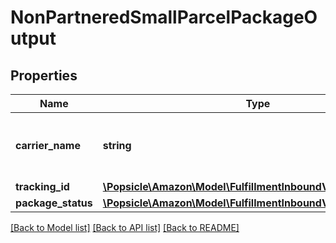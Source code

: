 # NonPartneredSmallParcelPackageOutput

## Properties
Name | Type | Description | Notes
------------ | ------------- | ------------- | -------------
**carrier_name** | **string** | The carrier that you are using for the inbound shipment. | 
**tracking_id** | [**\Popsicle\Amazon\Model\FulfillmentInboundV0\TrackingId**](TrackingId.md) |  | 
**package_status** | [**\Popsicle\Amazon\Model\FulfillmentInboundV0\PackageStatus**](PackageStatus.md) |  | 

[[Back to Model list]](../../README.md#documentation-for-models) [[Back to API list]](../../README.md#documentation-for-api-endpoints) [[Back to README]](../../README.md)

